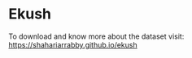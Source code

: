# Ekush

To download and know more about the dataset visit: 
https://shahariarrabby.github.io/ekush
